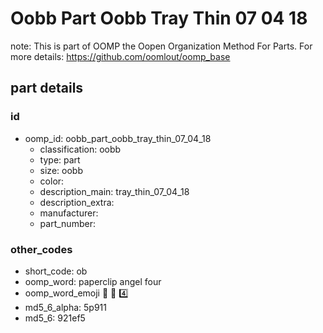 # Oobb Part Oobb Tray Thin 07 04 18  

note: This is part of OOMP the Oopen Organization Method For Parts. For more details: https://github.com/oomlout/oomp_base

##  part details





### id
* oomp_id: oobb_part_oobb_tray_thin_07_04_18
  * classification: oobb
  * type: part
  * size: oobb
  * color: 
  * description_main: tray_thin_07_04_18
  * description_extra: 
  * manufacturer: 
  * part_number: 

### other_codes
* short_code: ob
* oomp_word: paperclip angel four
* oomp_word_emoji :paperclip: :angel: :four:
* md5_6_alpha: 5p911
* md5_6: 921ef5